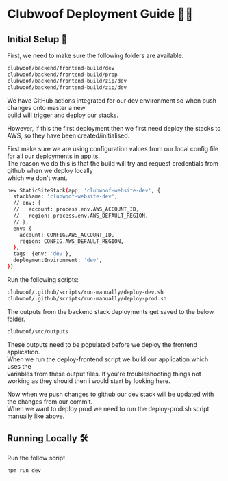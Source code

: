 # Clubwoof Deployment Guide 🐶🐾

## Initial Setup 🚀

First, we need to make sure the following folders are available.

```bash
clubwoof/backend/frontend-build/dev
clubwoof/backend/frontend-build/prop
clubwoof/backend/frontend-build/zip/dev
clubwoof/backend/frontend-build/zip/dev
```


We have GitHub actions integrated for our dev environment so when push changes onto master a new 
<br>
build will trigger and deploy our stacks.

However, if this the first deployment then we first need deploy the stacks to AWS, so they have been created/initialised.<br>

First make sure we are using configuration values from our local config file for all our deployments in app.ts.<br>
The reason we do this is that the build will try and request credentials from github when we deploy locally<br>
which we don't want.

```bash
new StaticSiteStack(app, 'clubwoof-website-dev', {
  stackName: 'clubwoof-website-dev',
  // env: {
  //   account: process.env.AWS_ACCOUNT_ID,
  //   region: process.env.AWS_DEFAULT_REGION,
  // },
  env: {
    account: CONFIG.AWS_ACCOUNT_ID,
    region: CONFIG.AWS_DEFAULT_REGION,
  },
  tags: {env: 'dev'},
  deploymentEnvironment: 'dev',
})
```
Run the following scripts:
```bash
clubwoof/.github/scripts/run-manually/deploy-dev.sh
clubwoof/.github/scripts/run-manually/deploy-prod.sh
```

The outputs from the backend stack deployments get saved to the below folder.<br>

```bash
clubwoof/src/outputs
```

These outputs need to be populated before we deploy the frontend application. <br>
When we run the deploy-frontend script we build our application which uses the<br>
variables from these output files.
If you're troubleshooting things not working as they should then i would start by looking here.



Now when we push changes to github our dev stack will be updated with the changes from our commit. <br>
When we want to deploy prod we need to run the deploy-prod.sh script manually like above.

## Running Locally 🛠

Run the follow script

```bash
npm run dev
```


